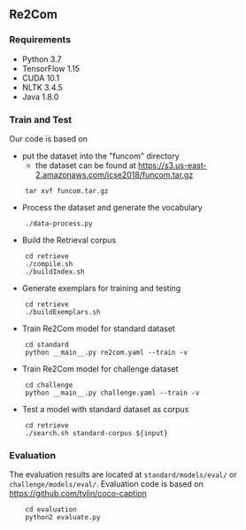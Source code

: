 ## Re2Com

### Requirements
- Python 3.7
- TensorFlow 1.15
- CUDA 10.1
- NLTK 3.4.5
- Java 1.8.0

### Train and Test

Our code is based on 

- put the dataset into the "funcom" directory
    - the dataset can be found at https://s3.us-east-2.amazonaws.com/icse2018/funcom.tar.gz
```
    tar xvf funcom.tar.gz
```
- Process the dataset and generate the vocabulary
```
    ./data-process.py
```
- Build the Retrieval corpus
```
    cd retrieve
    ./compile.sh
    ./buildIndex.sh
```
- Generate exemplars for training and testing
```
    cd retrieve
    ./buildExemplars.sh
```
- Train Re2Com model for standard dataset
```
    cd standard
    python __main__.py re2com.yaml --train -v
```
- Train Re2Com model for challenge dataset
```
    cd challenge
    python __main__.py challenge.yaml --train -v
```
- Test a model with standard dataset as corpus
```
    cd retrieve
    ./search.sh standard-corpus ${input} 
```

### Evaluation
The evaluation results are located at `standard/models/eval/` or `challenge/models/eval/`.
Evaluation code is based on https://github.com/tylin/coco-caption
```
    cd evaluation
    python2 evaluate.py
```
